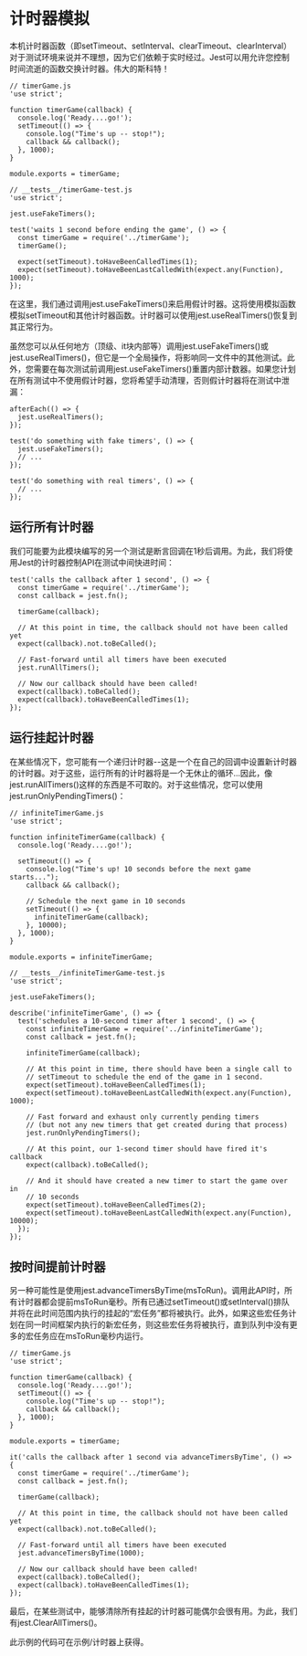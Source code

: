 # 计时器模拟

本机计时器函数（即setTimeout、setInterval、clearTimeout、clearInterval）对于测试环境来说并不理想，因为它们依赖于实时经过。Jest可以用允许您控制时间流逝的函数交换计时器。伟大的斯科特！

```
// timerGame.js
'use strict';

function timerGame(callback) {
  console.log('Ready....go!');
  setTimeout(() => {
    console.log("Time's up -- stop!");
    callback && callback();
  }, 1000);
}

module.exports = timerGame;
```

```
// __tests__/timerGame-test.js
'use strict';

jest.useFakeTimers();

test('waits 1 second before ending the game', () => {
  const timerGame = require('../timerGame');
  timerGame();

  expect(setTimeout).toHaveBeenCalledTimes(1);
  expect(setTimeout).toHaveBeenLastCalledWith(expect.any(Function), 1000);
});
```

在这里，我们通过调用jest.useFakeTimers()来启用假计时器。这将使用模拟函数模拟setTimeout和其他计时器函数。计时器可以使用jest.useRealTimers()恢复到其正常行为。 

虽然您可以从任何地方（顶级、it块内部等）调用jest.useFakeTimers()或jest.useRealTimers()，但它是一个全局操作，将影响同一文件中的其他测试。此外，您需要在每次测试前调用jest.useFakeTimers()重置内部计数器。如果您计划在所有测试中不使用假计时器，您将希望手动清理，否则假计时器将在测试中泄漏：

```
afterEach(() => {
  jest.useRealTimers();
});

test('do something with fake timers', () => {
  jest.useFakeTimers();
  // ...
});

test('do something with real timers', () => {
  // ...
});
```

## 运行所有计时器

我们可能要为此模块编写的另一个测试是断言回调在1秒后调用。为此，我们将使用Jest的计时器控制API在测试中间快进时间：

```
test('calls the callback after 1 second', () => {
  const timerGame = require('../timerGame');
  const callback = jest.fn();

  timerGame(callback);

  // At this point in time, the callback should not have been called yet
  expect(callback).not.toBeCalled();

  // Fast-forward until all timers have been executed
  jest.runAllTimers();

  // Now our callback should have been called!
  expect(callback).toBeCalled();
  expect(callback).toHaveBeenCalledTimes(1);
});
```

## 运行挂起计时器

在某些情况下，您可能有一个递归计时器--这是一个在自己的回调中设置新计时器的计时器。对于这些，运行所有的计时器将是一个无休止的循环...因此，像jest.runAllTimers()这样的东西是不可取的。对于这些情况，您可以使用jest.runOnlyPendingTimers()：

```
// infiniteTimerGame.js
'use strict';

function infiniteTimerGame(callback) {
  console.log('Ready....go!');

  setTimeout(() => {
    console.log("Time's up! 10 seconds before the next game starts...");
    callback && callback();

    // Schedule the next game in 10 seconds
    setTimeout(() => {
      infiniteTimerGame(callback);
    }, 10000);
  }, 1000);
}

module.exports = infiniteTimerGame;
```

```
// __tests__/infiniteTimerGame-test.js
'use strict';

jest.useFakeTimers();

describe('infiniteTimerGame', () => {
  test('schedules a 10-second timer after 1 second', () => {
    const infiniteTimerGame = require('../infiniteTimerGame');
    const callback = jest.fn();

    infiniteTimerGame(callback);

    // At this point in time, there should have been a single call to
    // setTimeout to schedule the end of the game in 1 second.
    expect(setTimeout).toHaveBeenCalledTimes(1);
    expect(setTimeout).toHaveBeenLastCalledWith(expect.any(Function), 1000);

    // Fast forward and exhaust only currently pending timers
    // (but not any new timers that get created during that process)
    jest.runOnlyPendingTimers();

    // At this point, our 1-second timer should have fired it's callback
    expect(callback).toBeCalled();

    // And it should have created a new timer to start the game over in
    // 10 seconds
    expect(setTimeout).toHaveBeenCalledTimes(2);
    expect(setTimeout).toHaveBeenLastCalledWith(expect.any(Function), 10000);
  });
});
```

## 按时间提前计时器

另一种可能性是使用jest.advanceTimersByTime(msToRun)。调用此API时，所有计时器都会提前msToRun毫秒。所有已通过setTimeout()或setInterval()排队并将在此时间范围内执行的挂起的“宏任务”都将被执行。此外，如果这些宏任务计划在同一时间框架内执行的新宏任务，则这些宏任务将被执行，直到队列中没有更多的宏任务应在msToRun毫秒内运行。

```
// timerGame.js
'use strict';

function timerGame(callback) {
  console.log('Ready....go!');
  setTimeout(() => {
    console.log("Time's up -- stop!");
    callback && callback();
  }, 1000);
}

module.exports = timerGame;
```

```
it('calls the callback after 1 second via advanceTimersByTime', () => {
  const timerGame = require('../timerGame');
  const callback = jest.fn();

  timerGame(callback);

  // At this point in time, the callback should not have been called yet
  expect(callback).not.toBeCalled();

  // Fast-forward until all timers have been executed
  jest.advanceTimersByTime(1000);

  // Now our callback should have been called!
  expect(callback).toBeCalled();
  expect(callback).toHaveBeenCalledTimes(1);
});
```

最后，在某些测试中，能够清除所有挂起的计时器可能偶尔会很有用。为此，我们有jest.ClearAllTimers()。 

此示例的代码可在示例/计时器上获得。
